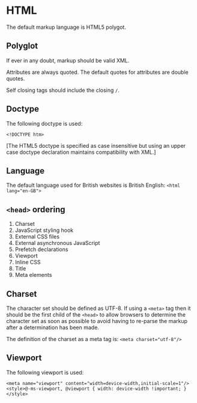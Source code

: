 # HTML
The default markup language is HTML5 polygot.

## Polyglot
If ever in any doubt, markup should be valid XML.

Attributes are always quoted.  The default quotes for attributes are double quotes.

Self closing tags should include the closing `/`.

## Doctype
The following doctype is used:

`<!DOCTYPE htm>`

[The HTML5 doctype is specified as case insensitive but using an upper case doctype declaration maintains compatibility with XML.]

## Language
The default language used for British websites is British English: `<html lang="en-GB">`

## `<head>` ordering

 1. Charset
 1. JavaScript styling hook
 1. External CSS files
 1. External asynchronous JavaScript
 1. Prefetch declarations
 1. Viewport
 1. Inline CSS
 1. Title
 1. Meta elements

## Charset
The character set should be defined as UTF-8.  If using a `<meta>` tag then it should be the first child of the `<head>` to allow browsers to determine the character set as soon as possible to avoid having to re-parse the markup after a determination has been made.

The definition of the charset as a meta tag is: `<meta charset="utf-8"/>`

## Viewport
The following viewport is used:

    <meta name="viewport" content="width=device-width,initial-scale=1"/>
    <style>@-ms-viewport, @viewport { width: device-width !important; }</style>




